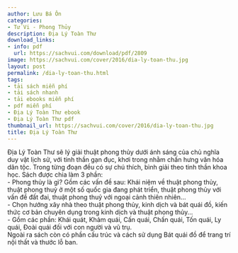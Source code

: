 ```yaml
---
author: Lưu Bá Ôn
categories:
- Tử Vi - Phong Thủy
description: Địa Lý Toàn Thư
download_links:
- info: pdf
  url: https://sachvui.com/download/pdf/2809
image: https://sachvui.com/cover/2016/dia-ly-toan-thu.jpg
layout: post
permalink: /dia-ly-toan-thu.html
tags:
- tải sách miễn phí
- tải sách nhanh
- tải ebooks miễn phí
- pdf miễn phí
- Địa Lý Toàn Thư ebook
- Địa Lý Toàn Thư pdf
thumbnail_url: https://sachvui.com/cover/2016/dia-ly-toan-thu.jpg
title: Địa Lý Toàn Thư
---
```


 <div class="item-desc text-justify"> <p>Địa Lý Toàn Thư sẽ lý giải thuật phong thủy dưới ánh sáng của chủ nghĩa duy vật lịch sử, với tinh thần gạn đục, khơi trong nhằm chấn hưng văn hóa dân tộc. Trong từng đoạn đều có sự chú thích, bình giải theo tinh thần khoa học. Sách được chia làm 3 phần:<br>- Phong thủy là gì? Gồm các vấn đề sau: Khái niệm về thuật phong thủy, thuật phong thuỷ ở một số quốc gia đang phát triển, thuật phong thủy với vấn đề đất đai, thuật phong thuỷ với ngoại cảnh thiên nhiên...<br>- Chọn hướng xây nhà theo thuật phong thủy, kinh dịch và bát quái đồ, kiến thức cơ bản chuyên dụng trong kinh dịch và thuật phong thủy...<br>- Gồm các phần: Khái quát, Khảm quái, Cấn quái, Chấn quái, Tốn quái, Ly quái, Đoài quái đối với con người và vũ trụ.<br>Ngoài ra sách còn có phần cấu trúc và cách sử dụng Bát quái đồ để trang trí nội thất và thước lỗ ban.</p> </div>